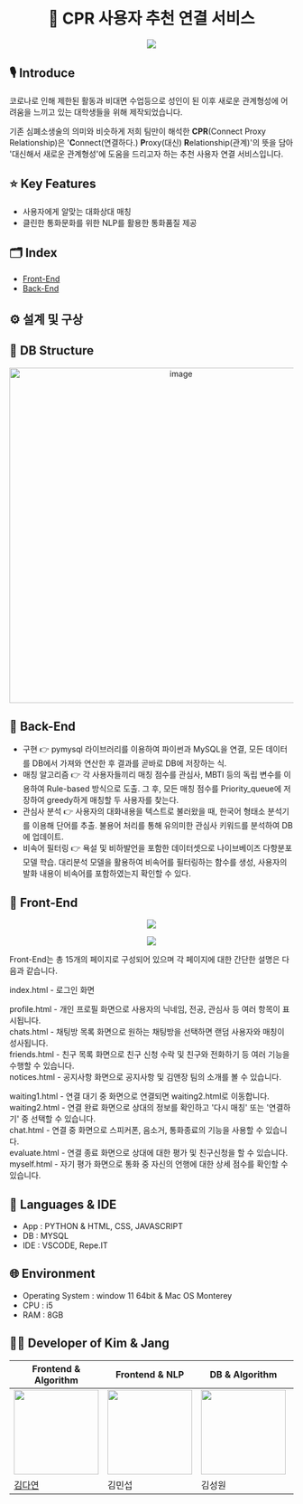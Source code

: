 # <center>**📡 CPR 사용자 추천 연결 서비스**</center>

<p align="center"><img src="https://mblogthumb-phinf.pstatic.net/MjAyMjAxMjNfMjgz/MDAxNjQyODY3MDI5MzY3.2-U9qIKcGv_nXkie7sLeZ8wwS2k_cR2hIUkvGJx4MQ4g.tP4mGvsroOLTC4HhY1Rfzn91MGKJWyesK-C1hI8Tc70g.PNG.pmj1010235/cpr.png?type=w800"></p>

## 🎙️ **Introduce**
코로나로 인해 제한된 활동과 비대면 수업등으로 성인이 된 이후 새로운 관계형성에 어려움을 느끼고 있는 대학생들을 위해 제작되었습니다.

기존 심폐소생술의 의미와 비슷하게 저희 팀만이 해석한 **CPR**(Connect Proxy Relationship)은 '**C**onnect(연결하다.) **P**roxy(대신) **R**elationship(관계)'의 뜻을 담아 '대신해서 새로운 관계형성'에 도움을 드리고자 하는 추천 사용자 연결 서비스입니다.

## ⭐ **Key Features**
* 사용자에게 알맞는 대화상대 매칭
* 클린한 통화문화를 위한 NLP를 활용한 통화품질 제공

## 🗂️ **Index**
* [Front-End](https://github.com/nae-room/CPR#-front-end)
* [Back-End](https://github.com/nae-room/CPR#-back-end)

## ⚙️ **설계 및 구상**

## 🔨 **DB Structure**
<p align="center"><img width="593" alt="image" src="https://user-images.githubusercontent.com/54873618/150660075-625a5cfd-b4cd-4e53-885c-b78ad909d649.png"></p>


## 🔨 **Back-End**
* 구현 👉 pymysql 라이브러리를 이용하여 파이썬과 MySQL을 연결, 모든 데이터를 DB에서 가져와 연산한 후 결과를 곧바로 DB에 저장하는 식.
* 매칭 알고리즘 👉 각 사용자들끼리 매칭 점수를 관심사, MBTI 등의 독립 변수를 이용하여 Rule-based 방식으로 도출. 그 후, 모든 매칭 점수를 Priority_queue에 저장하여 greedy하게 매칭할 두 사용자를 찾는다.
* 관심사 분석 👉 사용자의 대화내용을 텍스트로 불러왔을 때, 한국어 형태소 분석기를 이용해 단어를 추출. 불용어 처리를 통해 유의미한 관심사 키워드를 분석하여 DB에 업데이트.
* 비속어 필터링 👉 욕설 및 비하발언을 포함한 데이터셋으로 나이브베이즈 다항분포 모델 학습. 대리분석 모델을 활용하여 비속어를 필터링하는 함수를 생성, 사용자의 발화 내용이 비속어를 포함하였는지 확인할 수 있다.


## 🔨 **Front-End**
<p align="center"><img src="https://mblogthumb-phinf.pstatic.net/MjAyMjAxMjNfMjgw/MDAxNjQyODY0NjU2OTY4.Q2z-GduCayIJRZvY9mBckEHfm1JN-jmlpA5O8yQEJz8g.ZYe6qUO4B6N58dLnNgmUr7bv01TeSK9zevDVQVO6pIsg.PNG.pmj1010235/KakaoTalk_20220123_001703718.png?type=w800"/></p>
<p align="center"><img src="https://mblogthumb-phinf.pstatic.net/MjAyMjAxMjNfNzQg/MDAxNjQyOTAyMzE1OTEw.F6Aj8Mj_tFEZDep0h7HcFTpJWKUGDACeNXpTBdMg_IEg._9NWI1uv2M4KVSX7W2MXEIZ_QSHN4I-R2uBrMn3xX9wg.PNG.pmj1010235/KakaoTalk_20220123_104324722.png?type=w800"/></p>

Front-End는 총 15개의 페이지로 구성되어 있으며 각 페이지에 대한 간단한 설명은 다음과 같습니다.

index.html - 로그인 화면 <br> 

profile.html - 개인 프로필 화면으로 사용자의 닉네임, 전공, 관심사 등 여러 항목이 표시됩니다. <br>
chats.html - 채팅방 목록 화면으로 원하는 채팅방을 선택하면 랜덤 사용자와 매칭이 성사됩니다. <br>
friends.html - 친구 목록 화면으로 친구 신청 수락 및 친구와 전화하기 등 여러 기능을 수행할 수 있습니다. <br>
notices.html - 공지사항 화면으로 공지사항 및 김앤장 팀의 소개를 볼 수 있습니다. <br>

waiting1.html - 연결 대기 중 화면으로 연결되면 waiting2.html로 이동합니다. <br>
waiting2.html - 연결 완료 화면으로 상대의 정보를 확인하고 '다시 매칭' 또는 '연결하기' 중 선택할 수 있습니다. <br>
chat.html - 연결 중 화면으로 스피커폰, 음소거, 통화종료의 기능을 사용할 수 있습니다. <br>
evaluate.html - 연결 종료 화면으로 상대에 대한 평가 및 친구신청을 할 수 있습니다. <br>
myself.html - 자기 평가 화면으로 통화 중 자신의 언행에 대한 상세 점수를 확인할 수 있습니다. <br>

## 📝 **Languages & IDE**
* App : PYTHON & HTML, CSS, JAVASCRIPT
* DB : MYSQL
* IDE : VSCODE, Repe.IT

## 🌐 **Environment**
* Operating System : window 11 64bit & Mac OS Monterey
* CPU : i5
* RAM : 8GB

## 👩‍💻 **Developer of Kim & Jang**
|Frontend & Algorithm|Frontend & NLP|DB & Algorithm|NLP & Algorithm|DB & Algorithm|
|--|--|--|--|--|
|<img src="https://avatars.githubusercontent.com/u/96629346?v=4"  width="150" height="150"/>|<img src="https://mblogthumb-phinf.pstatic.net/MjAyMjAxMTlfMTgx/MDAxNjQyNTY4MjcxNzc0.9FZZzG7OIT-hqtZ_7rOVEci8IeeEJ9shM_-D8-dPqugg.SwO-Bsd5H9QGQIAbDrASZEpEVthZEgh_6eIDfqiPODcg.PNG.pmj1010235/IN_duck.png?type=w800"  width="150" height="150"/>|<img src="https://mblogthumb-phinf.pstatic.net/MjAyMjAxMTlfMTMx/MDAxNjQyNTY4MDM3ODA3.LAWjWD8QCNZBVQxPsNlSkz-LoypP5lIxGiwqs-ar0fEg.bgg0nDHqkfVg3SSIf-er0zq3uDwNTSPsshkPDmjT3ykg.JPEG.pmj1010235/KakaoTalk_20220119_131657794.jpg?type=w800"  width="150" height="150"/>|<img src="https://user-images.githubusercontent.com/97957438/149934844-3d94fb3d-e29d-4550-a61d-ff9be35667de.png"  width="150" height="150">|<img src="https://mblogthumb-phinf.pstatic.net/MjAyMjAxMTlfMjgw/MDAxNjQyNTkxMTE5ODg0.j1nbRY6Uc17N4EYSNSTpvn7c-0DgVdyqbsZ7usPghrsg.u5YxXs7L1Prtr6yVFiR5NakcfzP22A_XfudxA91xDSIg.PNG.pmj1010235/KakaoTalk_20220119_195008561.png?type=w800"  width="150" height="150"/>|
|[김다연](https://github.com/nae-room)|김민섭|김성원|김예린|장찬영|
